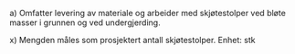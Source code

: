 a) Omfatter levering av materiale og arbeider med skjøtestolper ved bløte masser i grunnen og ved undergjerding.

x) Mengden måles som prosjektert antall skjøtestolper. Enhet: stk

